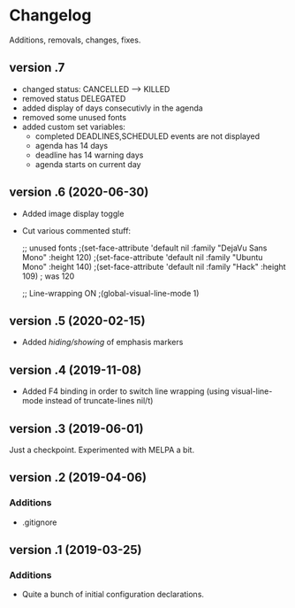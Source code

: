 # Changelog

Additions, removals, changes, fixes.

## version .7

* changed status: CANCELLED --> KILLED
* removed status DELEGATED
* added display of days consecutivly in the agenda
* removed some unused fonts
* added custom set variables: 
	* completed DEADLINES,SCHEDULED events are not displayed
	* agenda has 14 days
	* deadline has 14 warning days
	* agenda starts on current day

## version .6 (2020-06-30)

* Added image display toggle

* Cut various commented stuff: 

	;; unused fonts
	;(set-face-attribute 'default nil :family "DejaVu Sans Mono" :height 120)
	;(set-face-attribute 'default nil :family "Ubuntu Mono" :height 140)
	;(set-face-attribute 'default nil :family "Hack" :height 109) ; was 120

	;; Line-wrapping ON
	;(global-visual-line-mode 1)

## version .5 (2020-02-15)
* Added *hiding/showing* of emphasis markers

## version .4 (2019-11-08)
* Added F4 binding in order to switch line wrapping (using visual-line-mode instead of truncate-lines nil/t)

## version .3 (2019-06-01)
Just a checkpoint. Experimented with MELPA a bit. 

## version .2 (2019-04-06)

### Additions
* .gitignore

## version .1 (2019-03-25)

### Additions
* Quite a bunch of initial configuration declarations. 
